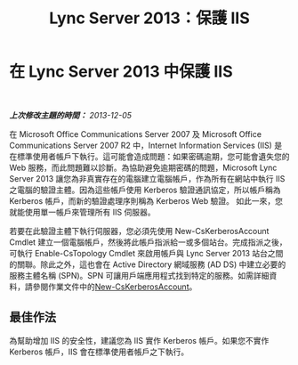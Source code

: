 ﻿---
title: Lync Server 2013：保護 IIS
TOCTitle: 在 Lync Server 2013 中保護 IIS
ms:assetid: a67171a6-6703-4e09-abb3-35d335bb674e
ms:mtpsurl: https://technet.microsoft.com/zh-tw/library/Dn518332(v=OCS.15)
ms:contentKeyID: 60471187
ms.date: 08/10/2015
mtps_version: v=OCS.15
ms.translationtype: HT
---

# 在 Lync Server 2013 中保護 IIS

 

_**上次修改主題的時間：** 2013-12-05_

在 Microsoft Office Communications Server 2007 及 Microsoft Office Communications Server 2007 R2 中，Internet Information Services (IIS) 是在標準使用者帳戶下執行。這可能會造成問題：如果密碼逾期，您可能會遺失您的 Web 服務，而此問題難以診斷。為協助避免逾期密碼的問題，Microsoft Lync Server 2013 讓您為非真實存在的電腦建立電腦帳戶，作為所有在網站中執行 IIS 之電腦的驗證主體。因為這些帳戶使用 Kerberos 驗證通訊協定，所以帳戶稱為 Kerberos 帳戶，而新的驗證處理序則稱為 Kerberos Web 驗證。 如此一來，您就能使用單一帳戶來管理所有 IIS 伺服器。

若要在此驗證主體下執行伺服器，您必須先使用 New-CsKerberosAccount Cmdlet 建立一個電腦帳戶，然後將此帳戶指派給一或多個站台。完成指派之後，可執行 Enable-CsTopology Cmdlet 來啟用帳戶與 Lync Server 2013 站台之間的關聯。除此之外，這也會在 Active Directory 網域服務 (AD DS) 中建立必要的服務主體名稱 (SPN)。SPN 可讓用戶端應用程式找到特定的服務。如需詳細資料，請參閱作業文件中的[New-CsKerberosAccount](new-cskerberosaccount.md)。

## 最佳作法

為幫助增加 IIS 的安全性，建議您為 IIS 實作 Kerberos 帳戶。如果您不實作 Kerberos 帳戶，IIS 會在標準使用者帳戶之下執行。

